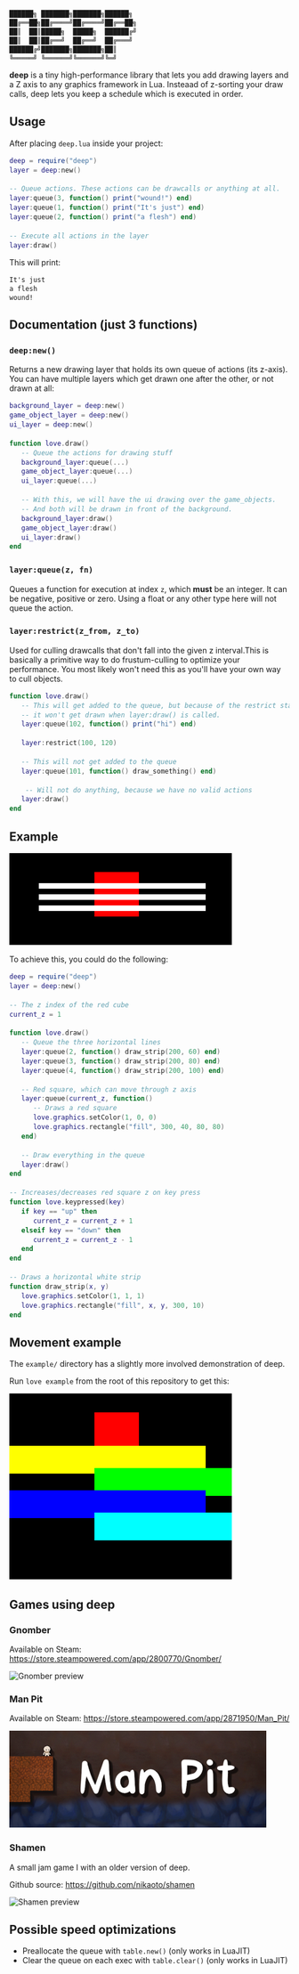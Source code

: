 ```
██████╗ ███████╗███████╗██████╗ 
██╔══██╗██╔════╝██╔════╝██╔══██╗
██║  ██║█████╗  █████╗  ██████╔╝
██║  ██║██╔══╝  ██╔══╝  ██╔═══╝ 
██████╔╝███████╗███████╗██║     
╚═════╝ ╚══════╝╚══════╝╚═╝     
```

**deep** is a tiny high-performance library that lets you add drawing layers and
a Z axis to any graphics framework in Lua. Insteaad of z-sorting your draw calls,
deep lets you keep a schedule which is executed in order.

## Usage
After placing `deep.lua` inside your project:

```lua
deep = require("deep")
layer = deep:new()

-- Queue actions. These actions can be drawcalls or anything at all.
layer:queue(3, function() print("wound!") end)
layer:queue(1, function() print("It's just") end)
layer:queue(2, function() print("a flesh") end)

-- Execute all actions in the layer
layer:draw()
```

This will print:
```
It's just
a flesh
wound!
```

## Documentation (just 3 functions)

### `deep:new()`

Returns a new drawing layer that holds its own queue of actions (its z-axis).
You can have multiple layers which get drawn one after the other, or not drawn at all:
```lua
background_layer = deep:new()
game_object_layer = deep:new()
ui_layer = deep:new()

function love.draw()
   -- Queue the actions for drawing stuff
   background_layer:queue(...)
   game_object_layer:queue(...)
   ui_layer:queue(...)

   -- With this, we will have the ui drawing over the game_objects.
   -- And both will be drawn in front of the background.
   background_layer:draw()
   game_object_layer:draw()
   ui_layer:draw()
end
```

### `layer:queue(z, fn)`
Queues a function for execution at index `z`, which **must** be an integer. It can
be negative, positive or zero. Using a float or any other type here will not
queue the action.

### `layer:restrict(z_from, z_to)`
Used for culling drawcalls that don't fall into the given z interval.This is
basically a primitive way to do frustum-culling to optimize your performance.
You most likely won't need this as you'll have your own way to cull objects.
```lua
function love.draw()
   -- This will get added to the queue, but because of the restrict statement,
   -- it won't get drawn when layer:draw() is called.
   layer:queue(102, function() print("hi") end)

   layer:restrict(100, 120)
   
   -- This will not get added to the queue
   layer:queue(101, function() draw_something() end)
   
    -- Will not do anything, because we have no valid actions
   layer:draw()
end
```

## Example
![love2d z axis drawing example](./example/simple.gif)

To achieve this, you could do the following: 
```lua
deep = require("deep")
layer = deep:new()

-- The z index of the red cube
current_z = 1

function love.draw()
   -- Queue the three horizontal lines
   layer:queue(2, function() draw_strip(200, 60) end)
   layer:queue(3, function() draw_strip(200, 80) end)
   layer:queue(4, function() draw_strip(200, 100) end)

   -- Red square, which can move through z axis
   layer:queue(current_z, function()
      -- Draws a red square
      love.graphics.setColor(1, 0, 0)
      love.graphics.rectangle("fill", 300, 40, 80, 80)
   end)

   -- Draw everything in the queue
   layer:draw()
end

-- Increases/decreases red square z on key press
function love.keypressed(key)
   if key == "up" then
      current_z = current_z + 1
   elseif key == "down" then
      current_z = current_z - 1
   end
end

-- Draws a horizontal white strip
function draw_strip(x, y)
   love.graphics.setColor(1, 1, 1)
   love.graphics.rectangle("fill", x, y, 300, 10)
end
```

## Movement example
The `example/` directory has a slightly more involved demonstration of deep.

Run `love example` from the root of this repository to get this:

![movement example](./example/movement.gif)


## Games using deep

### Gnomber
Available on Steam: https://store.steampowered.com/app/2800770/Gnomber/

![Gnomber preview](./example/gnomber.gif)

### Man Pit
Available on Steam: https://store.steampowered.com/app/2871950/Man_Pit/

![Man Pit preview](./example/manpit.png)

### Shamen
A small jam game I with an older version of deep.

Github source: https://github.com/nikaoto/shamen

![Shamen preview](./example/shamen.gif)

## Possible speed optimizations
- Preallocate the queue with `table.new()` (only works in LuaJIT)
- Clear the queue on each exec with `table.clear()` (only works in LuaJIT)
